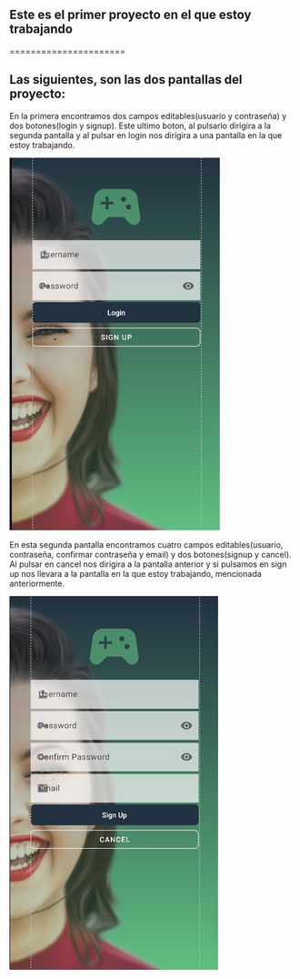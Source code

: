 ## Este es el primer proyecto en el que estoy trabajando
======================

Las siguientes, son las dos pantallas del proyecto:
----

En la primera encontramos dos campos editables(usuario y contraseña) y dos botones(login y signup).
Este ultimo boton, al pulsarlo dirigira a la segunda pantalla y al pulsar en login nos dirigira a una pantalla en la que estoy trabajando.

![imagen](img/captura.png)

En esta segunda pantalla encontramos cuatro campos editables(usuario, contraseña, confirmar contraseña y email) y dos botones(signup y cancel).
Al pulsar en cancel nos dirigira a la pantalla anterior y si pulsamos en sign up nos llevara a la pantalla en la que estoy trabajando, mencionada anteriormente.

![imagen2](img/captura2.png)